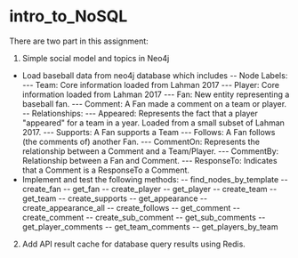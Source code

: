 # intro_to_NoSQL

There are two part in this assignment:
1. Simple social model and topics in Neo4j 
- Load baseball data from neo4j database which includes
-- Node Labels:
--- Team: Core information loaded from Lahman 2017
--- Player: Core information loaded from Lahman 2017
--- Fan: New entity representing a baseball fan.
--- Comment: A Fan made a comment on a team or player.
-- Relationships:
--- Appeared: Represents the fact that a player "appeared" for a team in a year. Loaded from a small subset of Lahman 2017.
--- Supports: A Fan supports a Team
--- Follows: A Fan follows (the comments of) another Fan.
--- CommentOn: Represents the relationship between a Comment and a Team/Player.
--- CommentBy: Relationship between a Fan and Comment.
--- ResponseTo: Indicates that a Comment is a ResponseTo a Comment.
- Implement and test the following methods:
-- find_nodes_by_template
-- create_fan
-- get_fan
-- create_player
-- get_player
-- create_team
-- get_team
-- create_supports
-- get_appearance
-- create_appearance_all
-- create_follows
-- get_comment
-- create_comment
-- create_sub_comment
-- get_sub_comments
-- get_player_comments
-- get_team_comments
-- get_players_by_team

2. Add API result cache for database query results using Redis.
